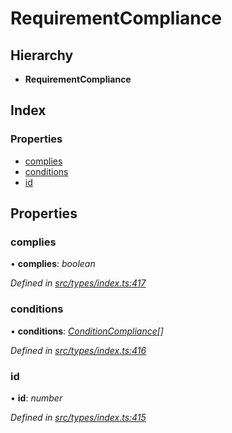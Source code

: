 # RequirementCompliance

## Hierarchy

* **RequirementCompliance**

## Index

### Properties

* [complies](requirementcompliance.md#complies)
* [conditions](requirementcompliance.md#conditions)
* [id](requirementcompliance.md#id)

## Properties

### complies

• **complies**: _boolean_

_Defined in_ [_src/types/index.ts:417_](https://github.com/PolymathNetwork/polymesh-sdk/blob/56921667/src/types/index.ts#L417)

### conditions

• **conditions**: [_ConditionCompliance_](conditioncompliance.md)_\[\]_

_Defined in_ [_src/types/index.ts:416_](https://github.com/PolymathNetwork/polymesh-sdk/blob/56921667/src/types/index.ts#L416)

### id

• **id**: _number_

_Defined in_ [_src/types/index.ts:415_](https://github.com/PolymathNetwork/polymesh-sdk/blob/56921667/src/types/index.ts#L415)

